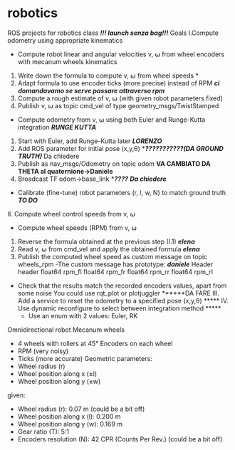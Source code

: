 # robotics
ROS projects for robotics class
***!!! launch senza bag!!!***
Goals
I.Compute odometry using appropriate kinematics
 - Compute robot linear and angular velocities v, ⍵ from wheel encoders with mecanum wheels kinematics
  1. Write down the formula to compute v, ⍵ from wheel speeds *
  2. Adapt formula to use encoder ticks (more precise) instead of RPM ***ci domandavamo se serve passare attraverso rpm***
  3. Compute a rough estimate of v, ⍵ (with given robot parameters fixed)
  4. Publish v, ⍵ as topic cmd_vel of type geometry_msgs/TwistStamped
 - Compute odometry from v, ⍵ using both Euler and Runge-Kutta integration ***RUNGE KUTTA***
  1. Start with Euler, add Runge-Kutta later  ***LORENZO***
  2. Add ROS parameter for initial pose (x,y,θ) ****???????????(DA GROUND TRUTH)*** Da chiedere
  3. Publish as nav_msgs/Odometry on topic odom **VA CAMBIATO DA THETA al quaternione->Daniele**
  4. Broadcast TF odom->base_link ****????*** ***Da chiedere***
- Calibrate (fine-tune) robot parameters (r, l, w, N) to match ground truth ***TO DO***

II. Compute wheel control speeds from v, ⍵
 - Compute wheel speeds (RPM) from v, ⍵  
  1. Reverse the formula obtained at the previous step (I.1) ***elena***
  2. Read v, ⍵ from cmd_vel and apply the obtained formula  ***elena***
  3. Publish the computed wheel speed as custom message on topic
     wheels_rpm
    -The custom message has prototype: ***daniele***
      Header header
      float64 rpm_fl
      float64 rpm_fr
      float64 rpm_rr
      float64 rpm_rl
 - Check that the results match the recorded encoders values, apart from some noise
     You could use rqt_plot or plotjuggler  ******DA FARE
III. Add a service to reset the odometry to a specified pose (x,y,θ)  *****
IV. Use dynamic reconfigure to select between integration method     *****
   - Use an enum with 2 values: Euler, RK



Omnidirectional robot
Mecanum wheels
- 4 wheels with rollers at 45°
Encoders on each wheel
- RPM (very noisy)
- Ticks (more accurate)
Geometric parameters:
- Wheel radius (r)
- Wheel position along x (±l)
- Wheel position along y (±w)

given:
- Wheel radius (r): 0.07 m (could be a bit off)
- Wheel position along x (l): 0.200 m
- Wheel position along y (w): 0.169 m
- Gear ratio (T): 5:1
- Encoders resolution (N): 42 CPR (Counts Per Rev.) (could be a bit off)
